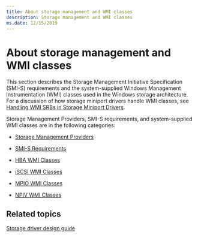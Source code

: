 ```yaml
---
title: About storage management and WMI classes
description: Storage management and WMI classes
ms.date: 12/15/2019
---
```


# About storage management and WMI classes

This section describes the Storage Management Initiative Specification (SMI-S) requirements and the system-supplied Windows Management Instrumentation (WMI) classes used in the Windows storage architecture. For a discussion of how storage miniport drivers handle WMI classes, see [Handling WMI SRBs in Storage Miniport Drivers](./handling-wmi-srbs-in-storage-miniport-drivers.md).

Storage Management Providers, SMI-S requirements, and system-supplied WMI classes are in the following categories:

- [Storage Management Providers](storage-management-providers.md)

- [SMI-S Requirements](/previous-versions/windows/desktop/smi-s/dn265461(v=vs.85))

- [HBA WMI Classes](hba-wmi-classes.md)

- [iSCSI WMI Classes](iscsi-wmi-classes.md)

- [MPIO WMI Classes](mpio-wmi-classes.md)

- [NPIV WMI Classes](npiv-wmi-classes.md)

## Related topics

[Storage driver design guide](./index.md)
